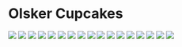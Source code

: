 # Olsker Cupcakes
<img src="documents/design/Change Data.png">
<img src="documents/design/Check-out.png">
<img src="documents/design/Create profile - Daniel.png">
<img src="documents/design/Dropdown Menu.png">
<img src="documents/design/Entry webpage.png">
<img src="documents/design/FAQ-1.png">
<img src="documents/design/Login.png">
<img src="documents/design/Main webpage-1.png">
<img src="documents/design/Order Error.png">
<img src="documents/design/Order confirmation.png">
<img src="documents/design/Place Order-Ermin.png">
<img src="documents/design/Profile-Jens.png">
<img src="documents/design/Settings.png">
<img src="documents/design/Sign Up.png">
<img src="documents/design/Template-1.png">
<img src="documents/design/View orders.png">
<img src="documents/design/Your Cart.png">
